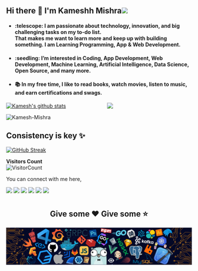 ## Hi there 👋 I'm Kameshh Mishra<img src="https://github.com/TheDudeThatCode/TheDudeThatCode/blob/master/Assets/Developer.gif" width="80px">

- <h4>:telescope: I am passionate about technology, innovation, and big challenging tasks on my to-do list.<br>That makes me want to learn more and keep up with building something. I am Learning Programming, App & Web Development.</h4>

- <h4>:seedling: I’m interested in Coding, App Development, Web Development, Machine Learning, Artificial Intelligence, Data Science, Open Source, and many more.</h4>

- <h4>📚 In my free time, I like to read books, watch movies, listen to music, and earn certifications and swags.</h4>                                 


<img align='right' src="https://media.giphy.com/media/M9gbBd9nbDrOTu1Mqx/giphy.gif" width="230">

[![Kamesh's github stats](https://github-readme-stats.vercel.app/api?username=Kamesh-Mishra)](https://github.com/Kamesh-Mishra/github-readme-stats)

<img align="" src="https://github-readme-stats.vercel.app/api/top-langs/?username=Kamesh-Mishra&layout=compact&hide=html" alt="Kamesh-Mishra" />

## Consistency is key ✨
<a href="https://git.io/streak-stats"><img src="https://github-readme-streak-stats.herokuapp.com?user=Kamesh-Mishra&theme=blue-navy&hide_border=true&date_format=j%20M%5B%20Y%5D" alt="GitHub Streak" /></a>


**Visitors Count**  
![VisitorCount](https://profile-counter.glitch.me/{Kamesh-Mishra}/count.svg)


You can connect with me here,

[<img src="https://img.shields.io/badge/linkedin-%230077B5.svg?&style=for-the-badge&logo=linkedin&logoColor=white"/>](https://www.linkedin.com/in/kameshmishra/)
[<img src ="https://img.shields.io/badge/portfolio-web-%23.svg?&style=for-the-badge&logo=&logoColor=white%22">](https://Kamesh-Mishra.github.io/)
[<img src="https://img.shields.io/badge/medium-%2312100E.svg?&style=for-the-badge&logo=medium&logoColor=white"/>](https://medium.com/) 
[<img src="https://img.shields.io/badge/WHATSAPP-%2325D366.svg?&style=for-the-badge&logo=whatsapp&logoColor=white"/>](https://wa.me/)
[<img src = "https://img.shields.io/badge/facebook-%231877F2.svg?&style=for-the-badge&logo=facebook&logoColor=white">](https://www.facebook.com/)
[<img src = "https://img.shields.io/badge/instagram-%23E4405F.svg?&style=for-the-badge&logo=instagram&logoColor=white">](https://www.instagram.com/)
#

<h2 align="center">Give some ❤ Give some ⭐</h2>


![footer](https://github.com/Kamesh-Mishra/Kamesh-Mishra/blob/master/footer.png)
